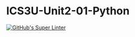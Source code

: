 # ICS3U-Unit2-01-Python
[![GitHub's Super Linter](https://github.com/Yiyun-Qin/ICS3U-Unit2-01-Python/workflows/GitHub's%20Super%20Linter/badge.svg)](https://github.com/Yiyun-Qin/ICS3U-Unit2-01-Python/actions)
